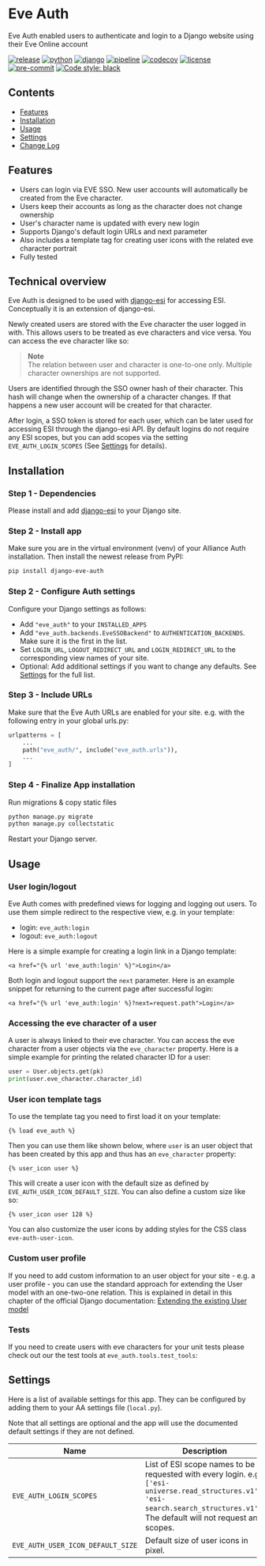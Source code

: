 # Eve Auth

Eve Auth enabled users to authenticate and login to a Django website using their Eve Online account

[![release](https://img.shields.io/pypi/v/django-eve-auth?label=release)](https://pypi.org/project/django-eve-auth/)
[![python](https://img.shields.io/pypi/pyversions/django-eve-auth)](https://pypi.org/project/django-eve-auth/)
[![django](https://img.shields.io/pypi/djversions/django-eve-auth?label=django)](https://pypi.org/project/django-eve-auth/)
[![pipeline](https://gitlab.com/ErikKalkoken/django-eve-auth/badges/master/pipeline.svg)](https://gitlab.com/ErikKalkoken/django-eve-auth/-/pipelines)
[![codecov](https://codecov.io/gl/ErikKalkoken/django-eve-auth/branch/master/graph/badge.svg?token=DXGHIE3BJ1)](https://codecov.io/gl/ErikKalkoken/django-eve-auth)
[![license](https://img.shields.io/badge/license-MIT-green)](https://gitlab.com/ErikKalkoken/django-eve-auth/-/blob/master/LICENSE)
[![pre-commit](https://img.shields.io/badge/pre--commit-enabled-brightgreen?logo=pre-commit&logoColor=white)](https://github.com/pre-commit/pre-commit)
[![Code style: black](https://img.shields.io/badge/code%20style-black-000000.svg)](https://github.com/psf/black)

## Contents

- [Features](#features)
- [Installation](#installation)
- [Usage](#usage)
- [Settings](#settings)
- [Change Log](CHANGELOG.md)

## Features

- Users can login via EVE SSO. New user accounts will automatically be created from the Eve character.
- Users keep their accounts as long as the character does not change ownership
- User's character name is updated with every new login
- Supports Django's default login URLs and next parameter
- Also includes a template tag for creating user icons with the related eve character portrait
- Fully tested

## Technical overview

Eve Auth is designed to be used with [django-esi](https://gitlab.com/allianceauth/django-esi) for accessing ESI. Conceptually it is an extension of django-esi.

Newly created users are stored with the Eve character the user logged in with. This allows users to be treated as eve characters and vice versa. You can access the eve character like so:

>**Note**<br>The relation between user and character is one-to-one only. Multiple character ownerships are not supported.

Users are identified through the SSO owner hash of their character. This hash will change when the ownership of a character changes. If that happens a new user account will be created for that character.

After login, a SSO token is stored for each user, which can be later used for accessing ESI through the django-esi API. By default logins do not require any ESI scopes, but you can add scopes via the setting `EVE_AUTH_LOGIN_SCOPES` (See [Settings](#settings) for details).

## Installation

### Step 1 - Dependencies

Please install and add [django-esi](https://gitlab.com/allianceauth/django-esi) to your Django site.

### Step 2 - Install app

Make sure you are in the virtual environment (venv) of your Alliance Auth installation. Then install the newest release from PyPI:

```bash
pip install django-eve-auth
```

### Step 2 - Configure Auth settings

Configure your Django settings as follows:

- Add `"eve_auth"` to your `INSTALLED_APPS`
- Add `"eve_auth.backends.EveSSOBackend"` to `AUTHENTICATION_BACKENDS`. Make sure it is the first in the list.
- Set `LOGIN_URL`, `LOGOUT_REDIRECT_URL` and `LOGIN_REDIRECT_URL` to the corresponding view names of your site.
- Optional: Add additional settings if you want to change any defaults. See [Settings](#settings) for the full list.

### Step 3 - Include URLs

Make sure that the Eve Auth URLs are enabled for your site. e.g. with the following entry in your global urls.py:

```python
urlpatterns = [
    ...
    path("eve_auth/", include("eve_auth.urls")),
    ...
]
```

### Step 4 - Finalize App installation

Run migrations & copy static files

```bash
python manage.py migrate
python manage.py collectstatic
```

Restart your Django server.

## Usage

### User login/logout

Eve Auth comes with predefined views for logging and logging out users. To use them simple redirect to the respective view, e.g. in your template:

- login: `eve_auth:login`
- logout: `eve_auth:logout`

Here is a simple example for creating a login link in a Django template:

```jinja
<a href="{% url 'eve_auth:login' %}">Login</a>
```

Both login and logout support the `next` parameter. Here is an example snippet for returning to the current page after successful login:

```jinja
<a href="{% url 'eve_auth:login' %}?next=request.path">Login</a>
```

### Accessing the eve character of a user

A user is always linked to their eve character. You can access the eve character from a user objects via the `eve_character` property. Here is a simple example for printing the related character ID for a user:

```python
user = User.objects.get(pk)
print(user.eve_character.character_id)
```

### User icon template tags

To use the template tag you need to first load it on your template:

```jinja
{% load eve_auth %}
```

Then you can use them like shown below, where `user` is an user object that has been created by this app and thus has an `eve_character` property:

```jinja
{% user_icon user %}
```

This will create a user icon with the default size as defined by `EVE_AUTH_USER_ICON_DEFAULT_SIZE`. You can also define a custom size like so:

```jinja
{% user_icon user 128 %}
```

You can also customize the user icons by adding styles for the CSS class `eve-auth-user-icon`.

### Custom user profile

If you need to add custom information to an user object for your site  - e.g. a user profile - you can use the standard approach for extending the User model with an one-two-one relation. This is explained in detail in this chapter of the official Django documentation: [Extending the existing User model](https://docs.djangoproject.com/en/3.2/topics/auth/customizing/#extending-the-existing-user-model)

### Tests

If you need to create users with eve characters for your unit tests please check out our the test tools at `eve_auth.tools.test_tools`:

## Settings

Here is a list of available settings for this app. They can be configured by adding them to your AA settings file (`local.py`).

Note that all settings are optional and the app will use the documented default settings if they are not defined.

Name | Description | Default
-- | -- | --
`EVE_AUTH_LOGIN_SCOPES`| List of ESI scope names to be requested with every login. e.g. `['esi-universe.read_structures.v1', 'esi-search.search_structures.v1']`. The default will not request any scopes.  | `[]`
`EVE_AUTH_USER_ICON_DEFAULT_SIZE`| Default size of user icons in pixel. | `24`

